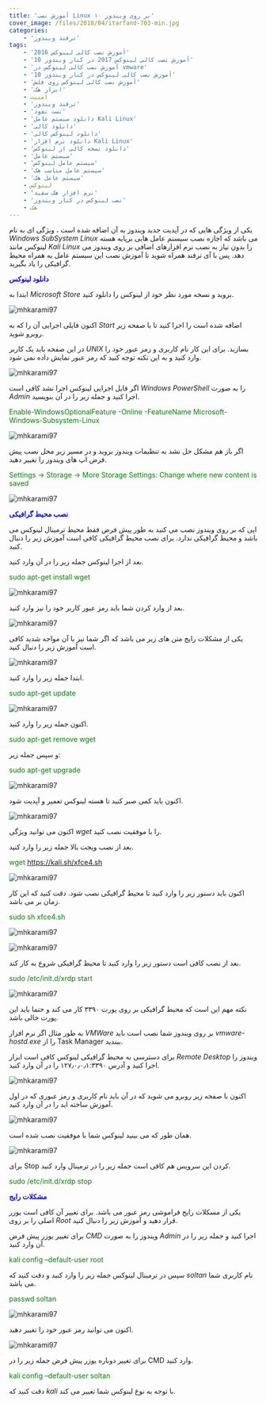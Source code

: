 ```yaml
---
title: 'آموزش نصب Linux بر روی ویندوز ۱۰'
cover_image: /files/2018/04/itarfand-703-min.jpg
categories:
    - 'ترفند ویندوز'
tags:
    - 'آموزش نصب کالی لینوکس 2016'
    - 'آموزش نصب کالی لینوکس 2017 در کنار ویندوز 10'
    - 'آموزش نصب کالی لینوکس در vmware'
    - 'آموزش نصب کالی لینوکس در کنار ویندوز 10'
    - 'آموزش نصب کالی لینوکس روی فلش'
    - 'ابزار هک'
    - امنیت
    - 'ترفند ویندوز'
    - 'تست نفوذ'
    - 'دانلود سیستم عامل Kali Linux'
    - 'دانلود کالی'
    - 'دانلود لینوکس کالی'
    - 'دانلود نرم افزار Kali Linux'
    - 'دانلود نسخه کالی از لینوکس'
    - 'سیستم عامل'
    - 'سیستم عامل لینوکس'
    - 'سیستم عامل مناسب هک'
    - 'سیستم عامل هک'
    - لینوکس
    - 'نرم افزار هک سفید'
    - 'نصب لینوکس در کنار ویندوز'
    - هک
---
```


یکی از ویژگی هایی که در آپدیت جدید ویندوز به آن اضافه شده است ، ویژگی ای به نام *Windows SubSystem Linux* می باشد که اجازه نصب سیستم عامل هایی برپایه هسته لینوکس مانند *Kali Linux* را بدون نیاز به نصب نرم افزارهای اضافی بر روی ویندوز می دهد. پس با آی ترفند همراه شوید تا آموزش نصب این سیستم عامل به همراه محیط گرافیکی را یاد بگیرید.

<span style="color: #0000ff;">**دانلود لینوکس**</span>

ابتدا به *Microsoft Store* بروید و نسخه مورد نظر خود از لینوکس را دانلود کنید.

![mhkarami97](/files/2018/04/itarfand-684-min.jpg)  

اکنون فایلی اجرایی آن را که به *Start* اضافه شده است را اجرا کنید تا با صفحه زیر روبرو شوید.

در این صفحه باید یک کاربر *UNIX* بسازید. برای این کار نام کاربری و رمز عبور خود را وارد کنید و به این نکته توجه کنید که رمز عبور نمایش داده نمی شود.

![mhkarami97](/files/2018/04/itarfand-685-min.jpg)  

اگر فایل اجرایی لینوکس اجرا نشد کافی است *Windows PowerShell* را به صورت *Admin* اجرا کنید و جمله زیر را در آن بنویسید.

<span style="color: #008000;">Enable-WindowsOptionalFeature -Online -FeatureName Microsoft-Windows-Subsystem-Linux</span>

![mhkarami97](/files/2018/04/itarfand-687-min.jpg)  

اگر باز هم مشکل حل نشد به تنظیمات ویندوز بروید و در مسیر زیر محل نصب پیش فرض اپ های ویندوز را تغییر دهید.

<span style="color: #008000;"> Settings -&gt; Storage -&gt; More Storage Settings: Change where new content is saved</span>

![mhkarami97](/files/2018/04/itarfand-688-min.jpg)  

<span style="color: #0000ff;">**نصب محیط گرافیکی**</span>

اپی که بر روی ویندوز نصب می کنید به طور پیش فرض فقط محیط ترمینال لینوکس می باشد و محیط گرافیکی ندارد. برای نصب محیط گرافیکی کافی است آموزش زیر را دنبال کنید.

بعد از اجرا لینوکس جمله زیر را در آن وارد کنید.

<span style="color: #008000;">sudo apt-get install wget</span>

![mhkarami97](/files/2018/04/itarfand-686-min.jpg)  

بعد از وارد کردن شما باید رمز عبور کاربر خود را نیز وارد کنید.

![mhkarami97](/files/2018/04/itarfand-691-min.jpg)  

یکی از مشکلات رایج متن های زیر می باشد که اگر شما نیز با آن مواجه شدید کافی است آموزش زیر را دنبال کنید.

![mhkarami97](/files/2018/04/itarfand-692-min.jpg)  

ابتدا جمله زیر را وارد کنید.

<span style="color: #008000;">sudo apt-get update</span>

![mhkarami97](/files/2018/04/itarfand-693-min.jpg)  

اکنون جمله زیر را وارد کنید.

<span style="color: #008000;">sudo apt-get remove wget</span>

و سپس جمله زیر:

<span style="color: #008000;">sudo apt-get upgrade</span>

![mhkarami97](/files/2018/04/itarfand-694-min.jpg)  

اکنون باید کمی صبر کنید تا هسته لینوکس تعمیر و آپدیت شود.

![mhkarami97](/files/2018/04/itarfand-695-min.jpg)  

اکنون می توانید ویژگی *wget* را با موفقیت نصب کنید.

بعد از نصب ویجت بالا جمله زیر را وارد کنید.

<span style="color: #008000;">wget https://kali.sh/xfce4.sh</span>

![mhkarami97](/files/2018/04/itarfand-696-min.jpg)  

اکنون باید دستور زیر را وارد کنید تا محیط گرافیکی نصب شود. دقت کنید که این کار زمان بر می باشد.

<span style="color: #008000;">sudo sh xfce4.sh</span>

![mhkarami97](/files/2018/04/itarfand-697-min.jpg)  

![mhkarami97](/files/2018/04/itarfand-698-min.jpg)  

بعد از نصب کافی است دستور زیر را وارد کنید تا محیط گرافیکی شروع به کار کند.

<span style="color: #008000;">sudo /etc/init.d/xrdp start</span>

![mhkarami97](/files/2018/04/itarfand-699-min.jpg)  

نکته مهم این است که محیط گرافیکی بر روی پورت ۳۳۹۰ کار می کند و حتما باید این پورت خالی باشد.

به طور مثال اگر نرم افزار *VMWare* بر روی ویندوز شما نصب است باید *vmware-hostd.exe* را از Task Manager ببندید.

برای دسترسی به محیط گرافیکی لینوکس کافی است ابزار *Remote Desktop* ویندوز را اجرا کنید و آدرس ۱۲۷٫۰٫۰٫۱:۳۳۹۰ را در آن وارد کنید.

![mhkarami97](/files/2018/04/itarfand-700-min.jpg)  

اکنون با صفحه زیر روبرو می شوید که در آن باید نام کاربری و رمز عبوری که در اول آموزش ساخته اید را در آن وارد کنید.

![mhkarami97](/files/2018/04/itarfand-701-min.jpg)  

همان طور که می بینید لینوکس شما با موفقیت نصب شده است.

![mhkarami97](/files/2018/04/itarfand-702-min.jpg)  

برای Stop کردن این سرویس هم کافی است جمله زیر را در ترمینال وارد کنید.

<span style="color: #008000;">sudo /etc/init.d/xrdp stop</span>

<span style="color: #0000ff;">**مشکلات رایج**</span>

یکی از مسکلات رایج فراموشی رمز عبور می باشد. برای تغییر آن کافی است یوزر اصلی را بر روی *Root* قرار دهید و آموزش زیر را دنبال کنید.

برای تغییر یوزر پیش فرض *CMD* ویندوز را به صورت *Admin* اجرا کنید و جمله زیر را در آن وارد کنید.

<span style="color: #008000;">kali config –default-user root</span>

سپس در ترمینال لینوکس جمله زیر را وارد کنید و دقت کنید که *soltan* نام کاربری شما می باشد.

<span style="color: #008000;">passwd soltan</span>

![mhkarami97](/files/2018/04/itarfand-689-min.jpg)  

اکنون می توانید رمز عبور خود را تغییر دهید.

![mhkarami97](/files/2018/04/itarfand-690-min.jpg)  

برای تغییر دوباره یوزر پیش فرض جمله زیر را در CMD وارد کنید.

<span style="color: #008000;">kali config –default-user soltan</span>

دقت کنید که *kali* با توجه به نوع لینوکس شما تغییر می کند.